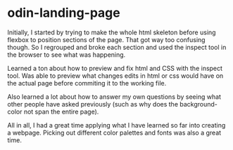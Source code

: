 # odin-landing-page

Initially, I started by trying to make the whole html skeleton before using flexbox to position sections of the page. That got way too confusing though. So I regrouped and broke each section and used the inspect tool in the browser to see what was happening. 

Learned a ton about how to preview and fix html and CSS with the inspect tool. Was able to preview what changes edits in html or css would have on the actual page before commiting it to the working file. 

Also learned a lot about how to answer my own questions by seeing what other people have asked previously (such as why does the background-color not span the entire page).

All in all, I had a great time applying what I have learned so far into creating a webpage. 
Picking out different color palettes and fonts was also a great time. 
